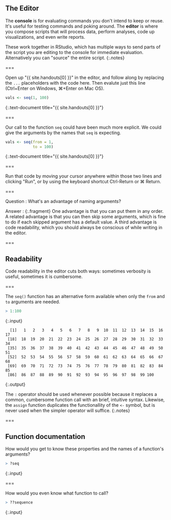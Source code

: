 ---
---

## The Editor

The **console** is for evaluating commands you don't intend to keep or reuse.
It's useful for testing commands and poking around. The **editor** is where you
compose scripts that will process data, perform analyses, code up
visualizations, and even write reports.

These work together in RStudio, which has multiple ways to send parts of the
script you are editing to the console for immediate evaluation. Alternatively
you can "source" the entire script.
{:.notes}

===

Open up "{{ site.handouts[0] }}" in the editor, and follow along by replacing the `...` placeholders with the code here. Then evalute just this line (Ctrl+Enter on Windows, ⌘+Enter on Mac OS).



~~~r
vals <- seq(1, 100)
~~~
{:.text-document title="{{ site.handouts[0] }}"}


===

Our call to the function `seq` could have been much more explicit. We could give
the arguments by the names that `seq` is expecting.



~~~r
vals <- seq(from = 1,
            to = 100)
~~~
{:.text-document title="{{ site.handouts[0] }}"}


===

Run that code by moving your cursor anywhere within those two lines and clicking
"Run", or by using the keyboard shortcut Ctrl-Return or ⌘ Return.

===

Question
: What's an advantage of naming arguments?

Answer
: {:.fragment} One advantage is that you can put them in any order. A related
advantage is that you can then skip some arguments, which is fine to do if each
skipped argument has a default value. A third advantage is code readability,
which you should always be conscious of while writing in the editor.

===

## Readability

Code readability in the editor cuts both ways: sometimes verbosity is useful,
sometimes it is cumbersome.

===

The `seq()` function has an alternative form available when only the `from` and
`to` arguments are needed.



~~~r
> 1:100
~~~
{:.input}


~~~
  [1]   1   2   3   4   5   6   7   8   9  10  11  12  13  14  15  16  17
 [18]  18  19  20  21  22  23  24  25  26  27  28  29  30  31  32  33  34
 [35]  35  36  37  38  39  40  41  42  43  44  45  46  47  48  49  50  51
 [52]  52  53  54  55  56  57  58  59  60  61  62  63  64  65  66  67  68
 [69]  69  70  71  72  73  74  75  76  77  78  79  80  81  82  83  84  85
 [86]  86  87  88  89  90  91  92  93  94  95  96  97  98  99 100
~~~
{:.output}


The `:` operator should be used whenever possible because it replaces a common,
cumbersome function call with an brief, intuitive syntax. Likewise, the `assign`
function duplicates the functionallity of the `<-` symbol, but is never used
when the simpler operator will suffice.
{:.notes}

===

## Function documentation

How would you get to know these properties and the names of a function's
arguments?



~~~r
> ?seq
~~~
{:.input}


===

How would you even know what function to call?



~~~r
> ??sequence
~~~
{:.input}

